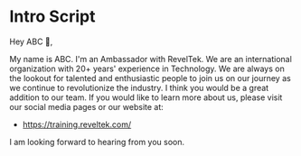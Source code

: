 # Intro Script

Hey ABC 👋,

My name is ABC. I'm an Ambassador with RevelTek. We are an international organization with 20+ years' experience in Technology.
We are always on the lookout for talented and enthusiastic people to join us on our journey as we continue to revolutionize the industry.
I think you would be a great addition to our team. If you would like to learn more about us, please visit our social media pages or our website at:

- https://training.reveltek.com/

I am looking forward to hearing from you soon.

